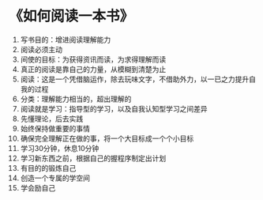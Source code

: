 # 《如何阅读一本书》
1. 写书目的：增进阅读理解能力
2. 阅读必须主动
3. 间使的目标：为获得资讯而读，为求得理解而读
4. 真正的阅读是靠自己的力量，从模糊到清楚为止
5. 阅读：这是一个凭借脑运作，除去玩味文字，不借助外力，以一已之力提升自我的过程
6. 分类：理解能力相当的，超出理解的
7. 阅读就是学习：指导型的学习，以及自我认知型学习之间差异
8. 先懂理论，后去实践
9. 始终保持做重要的事情
10. 确保完全理解正在做的事，将一个大目标成一个个小目标
11. 学习30分钟，休息10分钟
12. 学习新东西之前，根据自己的握程序制定出计划
13. 有目的的锻炼自己
14. 创造一个专属的学空间
15. 学会励自己